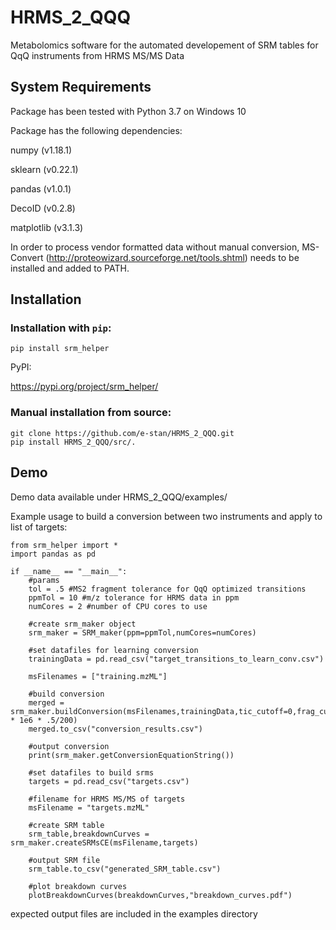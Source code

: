 # HRMS_2_QQQ

Metabolomics software for the automated developement of SRM tables for QqQ instruments from HRMS MS/MS Data

## System Requirements

Package has been tested with Python 3.7 on Windows 10

Package has the following dependencies:

numpy (v1.18.1)

sklearn (v0.22.1)

pandas (v1.0.1)

DecoID (v0.2.8)

matplotlib (v3.1.3)

In order to process vendor formatted data without manual conversion, MS-Convert (http://proteowizard.sourceforge.net/tools.shtml) needs to be installed and added to PATH. 

## Installation

### Installation with ```pip```:

```
pip install srm_helper
```
PyPI:

https://pypi.org/project/srm_helper/

### Manual installation from source:

```
git clone https://github.com/e-stan/HRMS_2_QQQ.git
pip install HRMS_2_QQQ/src/.
```

## Demo

Demo data available under HRMS_2_QQQ/examples/

Example usage to build a conversion between two instruments and apply to list of targets:

```
from srm_helper import *
import pandas as pd

if __name__ == "__main__":
    #params
    tol = .5 #MS2 fragment tolerance for QqQ optimized transitions
    ppmTol = 10 #m/z tolerance for HRMS data in ppm
    numCores = 2 #number of CPU cores to use

    #create srm_maker object
    srm_maker = SRM_maker(ppm=ppmTol,numCores=numCores)

    #set datafiles for learning conversion
    trainingData = pd.read_csv("target_transitions_to_learn_conv.csv")
    
    msFilenames = ["training.mzML"]

    #build conversion
    merged = srm_maker.buildConversion(msFilenames,trainingData,tic_cutoff=0,frag_cutoff=0,frag_ppm_tolerance=2 * 1e6 * .5/200)
    merged.to_csv("conversion_results.csv")

    #output conversion
    print(srm_maker.getConversionEquationString())

    #set datafiles to build srms
    targets = pd.read_csv("targets.csv")

    #filename for HRMS MS/MS of targets
    msFilename = "targets.mzML"

    #create SRM table
    srm_table,breakdownCurves = srm_maker.createSRMsCE(msFilename,targets)

    #output SRM file
    srm_table.to_csv("generated_SRM_table.csv")

    #plot breakdown curves
    plotBreakdownCurves(breakdownCurves,"breakdown_curves.pdf")

```

expected output files are included in the examples directory




